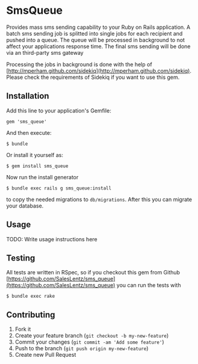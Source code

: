 # SmsQueue

Provides mass sms sending capability to your Ruby on Rails application. 
A batch sms sending job is splitted into single jobs for each recipient and pushed into a queue. 
The queue will be processed in background to not affect your applications response time. 
The final sms sending will be done via an third-party sms gateway

Processing the jobs in background is done with the help of [http://mperham.github.com/sidekiq](http://mperham.github.com/sidekiq). 
Please check the requirements of Sidekiq if you want to use this gem.


## Installation

Add this line to your application's Gemfile:

    gem 'sms_queue'

And then execute:

    $ bundle

Or install it yourself as:

    $ gem install sms_queue

Now run the install generator

    $ bundle exec rails g sms_queue:install

to copy the needed migrations to `db/migrations`. After this you can migrate your database.


## Usage

TODO: Write usage instructions here


## Testing

All tests are written in RSpec, so if you checkout this gem from Github [https://github.com/SalesLentz/sms_queue](https://github.com/SalesLentz/sms_queue) you can run the tests with

    $ bundle exec rake


## Contributing

1. Fork it
2. Create your feature branch (`git checkout -b my-new-feature`)
3. Commit your changes (`git commit -am 'Add some feature'`)
4. Push to the branch (`git push origin my-new-feature`)
5. Create new Pull Request
